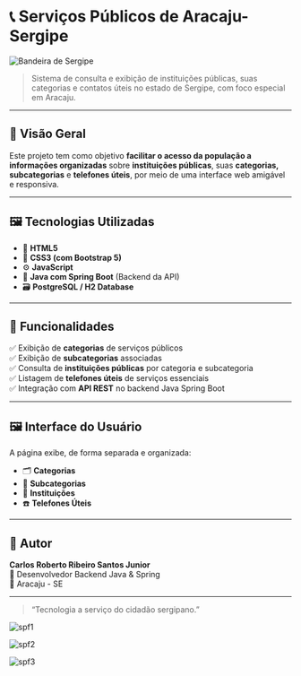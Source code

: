 # 📞 Serviços Públicos de Aracaju-Sergipe

![Bandeira de Sergipe](https://upload.wikimedia.org/wikipedia/commons/thumb/b/be/Bandeira_de_Sergipe.svg/1200px-Bandeira_de_Sergipe.svg.png)

> Sistema de consulta e exibição de instituições públicas, suas categorias e contatos úteis no estado de Sergipe, com foco especial em Aracaju.

---

## 📌 Visão Geral

Este projeto tem como objetivo **facilitar o acesso da população a informações organizadas** sobre **instituições públicas**, suas **categorias, subcategorias** e **telefones úteis**, por meio de uma interface web amigável e responsiva.

---

## 🖼️ Tecnologias Utilizadas

- 🎨 **HTML5**  
- 💅 **CSS3 (com Bootstrap 5)**  
- ⚙️ **JavaScript**  
- 🐘 **Java com Spring Boot** (Backend da API)    
- 🗃️ **PostgreSQL / H2 Database**  

---

## 🧩 Funcionalidades

✅ Exibição de **categorias** de serviços públicos  
✅ Exibição de **subcategorias** associadas  
✅ Consulta de **instituições públicas** por categoria e subcategoria  
✅ Listagem de **telefones úteis** de serviços essenciais  
✅ Integração com **API REST** no backend Java Spring Boot  

---

## 🖼️ Interface do Usuário

A página exibe, de forma separada e organizada:

- 🗂️ **Categorias**  
- 📂 **Subcategorias**  
- 🏢 **Instituições**  
- ☎️ **Telefones Úteis**

---

## 👤 Autor

**Carlos Roberto Ribeiro Santos Junior**  
💼 Desenvolvedor Backend Java & Spring  
📍 Aracaju - SE

---


> “Tecnologia a serviço do cidadão sergipano.”
>
> 
![spf1](https://github.com/user-attachments/assets/07027390-df3e-4a6f-970e-b1a211372140)


![spf2](https://github.com/user-attachments/assets/c94d5b4c-0d5d-4e78-865c-a34bdb4359b5)


![spf3](https://github.com/user-attachments/assets/f63d9d57-2e79-4e41-a81c-868eb058633a)
